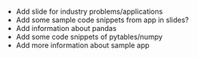 - Add slide for industry problems/applications
- Add some sample code snippets from app in slides?
- Add information about pandas
- Add some code snippets of pytables/numpy
- Add more information about sample app
